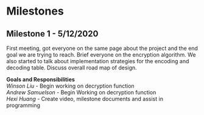 # Milestones
## Milestone 1 - 5/12/2020

First meeting, got everyone on the same page about the project and the end goal we are trying to reach. Brief everyone on the encryption algorithm. We also started to talk about implementation strategies for the encoding and decoding table. Discuss overall road map of design.

**Goals and Responsibilities**  
*Winson Liu* - Begin working on decryption function  
*Andrew Samuelson* - Begin Working on decryption function  
*Hexi Huang* - Create video, milestone documents and assist in programming 

